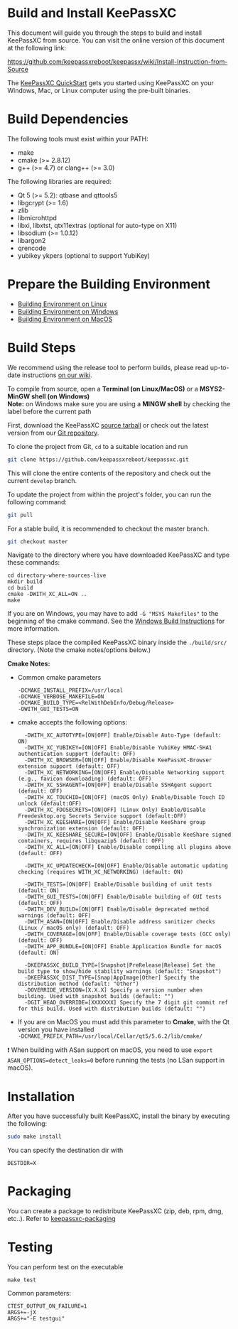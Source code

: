 Build and Install KeePassXC
=================

This document will guide you through the steps to build and install KeePassXC from source.
You can visit the online version of this document at the following link:

https://github.com/keepassxreboot/keepassx/wiki/Install-Instruction-from-Source

The [KeePassXC QuickStart](./docs/QUICKSTART.md) gets you started using KeePassXC on your
Windows, Mac, or Linux computer using the pre-built binaries.

Build Dependencies
==================

The following tools must exist within your PATH:

* make
* cmake (>= 2.8.12)
* g++ (>= 4.7) or clang++ (>= 3.0)

The following libraries are required:

* Qt 5 (>= 5.2): qtbase and qttools5
* libgcrypt (>= 1.6)
* zlib
* libmicrohttpd
* libxi, libxtst, qtx11extras (optional for auto-type on X11)
* libsodium (>= 1.0.12)
* libargon2
* qrencode
* yubikey ykpers (optional to support YubiKey)

Prepare the Building Environment
================================

* [Building Environment on Linux](https://github.com/keepassxreboot/keepassxc/wiki/Set-up-Build-Environment-on-Linux)
* [Building Environment on Windows](https://github.com/keepassxreboot/keepassxc/wiki/Set-up-Build-Environment-on-Windows)
* [Building Environment on MacOS](https://github.com/keepassxreboot/keepassxc/wiki/Set-up-Build-Environment-on-macOS)

Build Steps
===========
We recommend using the release tool to perform builds, please read up-to-date instructions [on our wiki](https://github.com/keepassxreboot/keepassxc/wiki/Building-KeePassXC#building-using-the-release-tool).

To compile from source, open a **Terminal (on Linux/MacOS)** or a **MSYS2-MinGW shell (on Windows)**<br/>
**Note:** on Windows make sure you are using a **MINGW shell** by checking the label before the current path

First, download the KeePassXC [source tarball](https://keepassxc.org/download#source)
or check out the latest version from our [Git repository](https://github.com/keepassxreboot/keepassxc).

To clone the project from Git, `cd` to a suitable location and run

```bash
git clone https://github.com/keepassxreboot/keepassxc.git
```

This will clone the entire contents of the repository and check out the current `develop` branch.

To update the project from within the project's folder, you can run the following command:

```bash
git pull
```

For a stable build, it is recommended to checkout the master branch.

```bash
git checkout master
```

Navigate to the directory where you have downloaded KeePassXC and type these commands:

```
cd directory-where-sources-live
mkdir build
cd build
cmake -DWITH_XC_ALL=ON ..
make
```

If you are on Windows, you may have to add ```-G "MSYS Makefiles"``` to the beginning of the cmake command. See the [Windows Build Instructions](https://github.com/keepassxreboot/keepassxc/wiki/Building-KeePassXC#windows) for more information.

These steps place the compiled KeePassXC binary inside the `./build/src/` directory.
(Note the cmake notes/options below.)

**Cmake Notes:**

* Common cmake parameters

	```
	-DCMAKE_INSTALL_PREFIX=/usr/local
	-DCMAKE_VERBOSE_MAKEFILE=ON
	-DCMAKE_BUILD_TYPE=<RelWithDebInfo/Debug/Release>
	-DWITH_GUI_TESTS=ON
	```

* cmake accepts the following options:

	```
	  -DWITH_XC_AUTOTYPE=[ON|OFF] Enable/Disable Auto-Type (default: ON)
	  -DWITH_XC_YUBIKEY=[ON|OFF] Enable/Disable YubiKey HMAC-SHA1 authentication support (default: OFF)
	  -DWITH_XC_BROWSER=[ON|OFF] Enable/Disable KeePassXC-Browser extension support (default: OFF)
	  -DWITH_XC_NETWORKING=[ON|OFF] Enable/Disable Networking support (e.g., favicon downloading) (default: OFF)
	  -DWITH_XC_SSHAGENT=[ON|OFF] Enable/Disable SSHAgent support (default: OFF)
	  -DWITH_XC_TOUCHID=[ON|OFF] (macOS Only) Enable/Disable Touch ID unlock (default:OFF)
	  -DWITH_XC_FDOSECRETS=[ON|OFF] (Linux Only) Enable/Disable Freedesktop.org Secrets Service support (default:OFF)
	  -DWITH_XC_KEESHARE=[ON|OFF] Enable/Disable KeeShare group synchronization extension (default: OFF)
	  -DWITH_XC_KEESHARE_SECURE=[ON|OFF] Enable/Disable KeeShare signed containers, requires libquazip5 (default: OFF)
	  -DWITH_XC_ALL=[ON|OFF] Enable/Disable compiling all plugins above (default: OFF)
	  
	  -DWITH_XC_UPDATECHECK=[ON|OFF] Enable/Disable automatic updating checking (requires WITH_XC_NETWORKING) (default: ON)

	  -DWITH_TESTS=[ON|OFF] Enable/Disable building of unit tests (default: ON)
	  -DWITH_GUI_TESTS=[ON|OFF] Enable/Disable building of GUI tests (default: OFF)
	  -DWITH_DEV_BUILD=[ON|OFF] Enable/Disable deprecated method warnings (default: OFF)
	  -DWITH_ASAN=[ON|OFF] Enable/Disable address sanitizer checks (Linux / macOS only) (default: OFF)
	  -DWITH_COVERAGE=[ON|OFF] Enable/Disable coverage tests (GCC only) (default: OFF)
	  -DWITH_APP_BUNDLE=[ON|OFF] Enable Application Bundle for macOS (default: ON)

	  -DKEEPASSXC_BUILD_TYPE=[Snapshot|PreRelease|Release] Set the build type to show/hide stability warnings (default: "Snapshot")
	  -DKEEPASSXC_DIST_TYPE=[Snap|AppImage|Other] Specify the distribution method (default: "Other")
	  -DOVERRIDE_VERSION=[X.X.X] Specify a version number when building. Used with snapshot builds (default: "")
	  -DGIT_HEAD_OVERRIDE=[XXXXXXX] Specify the 7 digit git commit ref for this build. Used with distribution builds (default: "")
	```

* If you are on MacOS you must add this parameter to **Cmake**, with the Qt version you have installed<br/> `-DCMAKE_PREFIX_PATH=/usr/local/Cellar/qt5/5.6.2/lib/cmake/`

:exclamation: When building with ASan support on macOS, you need to use `export ASAN_OPTIONS=detect_leaks=0` before running the tests (no LSan support in macOS).

Installation
============

After you have successfully built KeePassXC, install the binary by executing the following:

```bash
sudo make install
```

You can specify the destination dir with
```
DESTDIR=X
```


Packaging
=========

You can create a package to redistribute KeePassXC (zip, deb, rpm, dmg, etc..). Refer to [keepassxc-packaging](https://github.com/keepassxreboot/keepassxc-packaging)


Testing
=======

You can perform test on the executable
```
make test
```

Common parameters:
```
CTEST_OUTPUT_ON_FAILURE=1
ARGS+=-jX
ARGS+="-E testgui"
```
